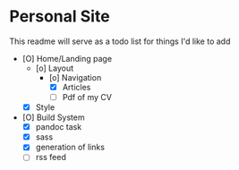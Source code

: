 # Personal Site

This readme will serve as a todo list for things I'd like to add

- [O] Home/Landing page
  - [o] Layout
    - [o] Navigation
      - [X] Articles
      - [ ] Pdf of my CV
  - [X] Style
  
- [O] Build System
  - [X] pandoc task
  - [X] sass
  - [X] generation of links
  - [ ] rss feed
